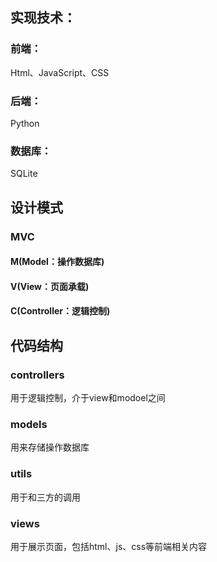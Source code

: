 




## 实现技术：
### 前端：
Html、JavaScript、CSS
### 后端：
Python
### 数据库：
SQLite


## 设计模式
### MVC
#### M(Model：操作数据库)
#### V(View：页面承载)
#### C(Controller：逻辑控制)

## 代码结构
### controllers
用于逻辑控制，介于view和modoel之间
### models
用来存储操作数据库
### utils
用于和三方的调用
### views
用于展示页面，包括html、js、css等前端相关内容

